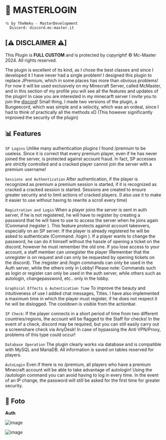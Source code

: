 # 🚀 MASTERLOGIN

```
💘 by TheNeku - MasterDevelopment
  Discord: discord.mc-master.it
```

## [⚠ DISCLAIMER ⚠]
This Plugin is **FULL CUSTOM** and is protected by *copyright*!
© Mc-Master 2024. All rights reserved.

The plugin is excellent of its kind, as I chose the best classes and since I developed it I have never had a single problem!
I designed this plugin to replace JPremium, which in some places has more than obvious problems!
For now it will be used exclusively on my Minecraft Server, called McMaster, and in this section of my profile you will see all the features and updates of the plugin!
In case you are interested in my minecarft server I invite you to join the [discord](https://discord.gg/mc-master)!
Small thing, I made two versions of the plugin, a Bungeecord, which was simple and a velocity, which was an ordeal, since I had to think of practically all the methods xD  (This however significantly improved the security of the plugin)

## 📊 Features

`SP Logins` Unlike many authentication plugins I found /premium to be useless. Since it is correct that every premium player, even if he has never joined the server, is protected against account fraud. In fact, SP accesses are strictly controlled and a cracked player cannot join the server with a premium username! 

`Sessions and Authentication` After authentication, if the player is recognized as premium a premium session is started, if it is recognized as cracked a cracked session is started. Sessions are created to ensure greater security and to limit actions of cracked players. (I also use it to make it easier to use without having to rewrite a scroll every time)

`Registration and Login` When a player joins the server is sent in auth server, if he is not registered, he will have to register by creating a password that he will have to use to access the server when he joins again (Command /register <password> <password>). This feature protects against account takeovers, especially on an SP server. If the player is already registered he will be asked to authenticate (Command: /login <password>). If a player wants to change the password, he can do it himself without the hassle of opening a ticket on the discord, however he must remember the old one. If you lose access to your account, a staff member can unregister the player (Remember that the unregister is on request and can only be requested by opening tickets on the discord). The /register and /login commands can only be used in the Auth server, while the others only in Lobby! Please note: Commands such as login or register can only be used in the auth server, while others such as autologin, changepassword, etc.. only in the lobby.

`Graphical Effects & Autentication Time` To improve the beauty and intuitiveness of use I added chat messages, Titles.
I have also implemented a maximum time in which the player must register, if he does not respect it he will be dislogged. The cooldown is visible from the actionbar.

`IP Check`: If the player connects in a short period of time from two different countries/regions, the account will be flagged to the Staff for checks! In the event of a check, discord may be required, but you can still easily carry out a screenshare check via AnyDesk! In case of bypassing the Anti VPN/Proxy, problems of this type could occur!

`Database Operation` The plugin clearly works via database and is compatible with MySQL and MariaDB. All information is saved on tables reserved for players.

`AutoLogin` Even if there is no /premium, all players who have a premium Minecraft account will be able to take advantage of autologin! Using the /autologin command you can avoid having to log in every time.
In the event of an IP change, the password will still be asked for the first time for greater security.

## 📸 Foto

**Auth**

![image](https://github.com/user-attachments/assets/dba51fa6-39ec-4080-aafd-57e89b36bbe4)

![image](https://github.com/user-attachments/assets/95c45f33-f00e-4b50-917e-7733f7029476)


